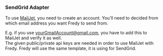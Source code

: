 ### SendGrid Adapter

 
To use [MailJet](https://mailjet.com), you need to create an account. You'll need to decided from which email address you want Fredy to send from.  
 
E.g. if you use yourGmailAccount@gmail.com, you have to add this to MailJet and verify it as well.     
The given public/private api keys are needed in order to use MailJet with Fredy. Fredy will use the same template, it is using for SendGrid.
